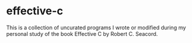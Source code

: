 # effective-c
This is a collection of uncurated programs I wrote or modified during my personal study of the book Effective C by Robert C. Seacord.
